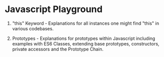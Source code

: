 # Javascript Playground

1. "this" Keyword - Explanations for all instances one might find "this" in various codebases.

2. Prototypes - Explanations for prototypes within Javascript including examples with ES6 Classes, extending base prototypes, constructors, private accessors and the Prototype Chain.
